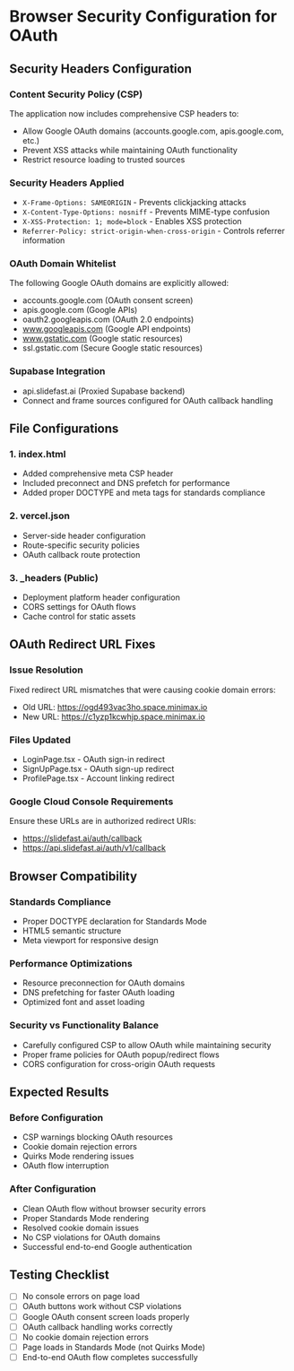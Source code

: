 # Browser Security Configuration for OAuth

## Security Headers Configuration

### Content Security Policy (CSP)
The application now includes comprehensive CSP headers to:
- Allow Google OAuth domains (accounts.google.com, apis.google.com, etc.)
- Prevent XSS attacks while maintaining OAuth functionality
- Restrict resource loading to trusted sources

### Security Headers Applied
- `X-Frame-Options: SAMEORIGIN` - Prevents clickjacking attacks
- `X-Content-Type-Options: nosniff` - Prevents MIME-type confusion
- `X-XSS-Protection: 1; mode=block` - Enables XSS protection
- `Referrer-Policy: strict-origin-when-cross-origin` - Controls referrer information

### OAuth Domain Whitelist
The following Google OAuth domains are explicitly allowed:
- accounts.google.com (OAuth consent screen)
- apis.google.com (Google APIs)
- oauth2.googleapis.com (OAuth 2.0 endpoints)
- www.googleapis.com (Google API endpoints)
- www.gstatic.com (Google static resources)
- ssl.gstatic.com (Secure Google static resources)

### Supabase Integration
- api.slidefast.ai (Proxied Supabase backend)
- Connect and frame sources configured for OAuth callback handling

## File Configurations

### 1. index.html
- Added comprehensive meta CSP header
- Included preconnect and DNS prefetch for performance
- Added proper DOCTYPE and meta tags for standards compliance

### 2. vercel.json  
- Server-side header configuration
- Route-specific security policies
- OAuth callback route protection

### 3. _headers (Public)
- Deployment platform header configuration
- CORS settings for OAuth flows
- Cache control for static assets

## OAuth Redirect URL Fixes

### Issue Resolution
Fixed redirect URL mismatches that were causing cookie domain errors:
- Old URL: https://ogd493vac3ho.space.minimax.io
- New URL: https://c1yzp1kcwhjp.space.minimax.io

### Files Updated
- LoginPage.tsx - OAuth sign-in redirect
- SignUpPage.tsx - OAuth sign-up redirect  
- ProfilePage.tsx - Account linking redirect

### Google Cloud Console Requirements
Ensure these URLs are in authorized redirect URIs:
- https://slidefast.ai/auth/callback
- https://api.slidefast.ai/auth/v1/callback

## Browser Compatibility

### Standards Compliance
- Proper DOCTYPE declaration for Standards Mode
- HTML5 semantic structure
- Meta viewport for responsive design

### Performance Optimizations
- Resource preconnection for OAuth domains
- DNS prefetching for faster OAuth loading
- Optimized font and asset loading

### Security vs Functionality Balance
- Carefully configured CSP to allow OAuth while maintaining security
- Proper frame policies for OAuth popup/redirect flows
- CORS configuration for cross-origin OAuth requests

## Expected Results

### Before Configuration
- CSP warnings blocking OAuth resources
- Cookie domain rejection errors
- Quirks Mode rendering issues
- OAuth flow interruption

### After Configuration
- Clean OAuth flow without browser security errors
- Proper Standards Mode rendering
- Resolved cookie domain issues
- No CSP violations for OAuth domains
- Successful end-to-end Google authentication

## Testing Checklist

- [ ] No console errors on page load
- [ ] OAuth buttons work without CSP violations  
- [ ] Google OAuth consent screen loads properly
- [ ] OAuth callback handling works correctly
- [ ] No cookie domain rejection errors
- [ ] Page loads in Standards Mode (not Quirks Mode)
- [ ] End-to-end OAuth flow completes successfully